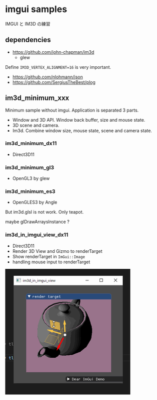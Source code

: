 # imgui samples

IMGUI と IM3D の練習

## dependencies

* https://github.com/john-chapman/im3d
  * glew

Define `IM3D_VERTEX_ALIGNMENT=16` is very important.

* https://github.com/nlohmann/json
* https://github.com/SergiusTheBest/plog

## im3d_minimum_xxx

Minimum sample without imgui.
Application is separated 3 parts.

* Window and 3D API. Window back buffer, size and mouse state.
* 3D scene and camera.
* Im3d. Combine window size, mouse state, scene and camera state.

### im3d_minimum_dx11

* Direct3D11

### im3d_minimum_gl3

* OpenGL3 by glew

### im3d_minimum_es3

* OpenGLES3 by Angle

But im3d.glsl is not work. Only teapot.

maybe glDrawArraysInstance ?

### im3d_in_imgui_view_dx11

* Direct3D11
* Render 3D View and Gizmo to renderTarget
* Show renderTarget in `ImGui::Image`
* handling mouse input to renderTarget

![renderTarget](./rt.gif)
